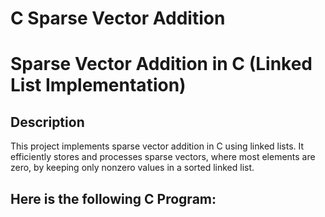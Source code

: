 # C Sparse Vector Addition 

<h1>Sparse Vector Addition in C (Linked List Implementation)</h1>

<h2>Description</h2>
This project implements sparse vector addition in C using linked lists. It efficiently stores and processes sparse vectors, where most elements are zero, by keeping only nonzero values in a sorted linked list.
<br />

<h2> Here is the following C Program: </h2>
